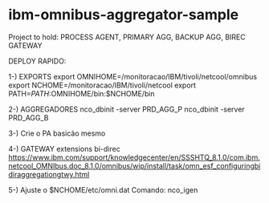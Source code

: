# ibm-omnibus-aggregator-sample
Project to hold: PROCESS AGENT, PRIMARY AGG, BACKUP AGG, BIREC GATEWAY


DEPLOY RAPIDO:

1-) EXPORTS
  export OMNIHOME=/monitoracao/IBM/tivoli/netcool/omnibus
  export NCHOME=/monitoracao/IBM/tivoli/netcool
  export PATH=$PATH:$OMNIHOME/bin:$NCHOME/bin

2-) AGGREGADORES
  nco_dbinit -server PRD_AGG_P
  nco_dbinit -server PRD_AGG_B
  
  
3-) Crie o PA basicão mesmo
 
4-) GATEWAY extensions bi-direc
   https://www.ibm.com/support/knowledgecenter/en/SSSHTQ_8.1.0/com.ibm.netcool_OMNIbus.doc_8.1.0/omnibus/wip/install/task/omn_esf_configuringbidiraggregationgtwy.html
   

5-) Ajuste o $NCHOME/etc/omni.dat
  Comando: nco_igen
  
  

  
